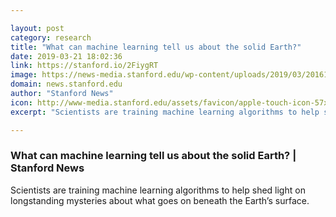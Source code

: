 ```yaml
---

layout: post
category: research
title: "What can machine learning tell us about the solid Earth?"
date: 2019-03-21 18:02:36
link: https://stanford.io/2FiygRT
image: https://news-media.stanford.edu/wp-content/uploads/2019/03/20161923/Kilauea-MachineLearning.jpg
domain: news.stanford.edu
author: "Stanford News"
icon: http://www-media.stanford.edu/assets/favicon/apple-touch-icon-57x57.png
excerpt: "Scientists are training machine learning algorithms to help shed light on longstanding mysteries about what goes on beneath the Earth’s surface."

---
```


### What can machine learning tell us about the solid Earth? | Stanford News

Scientists are training machine learning algorithms to help shed light on longstanding mysteries about what goes on beneath the Earth’s surface.